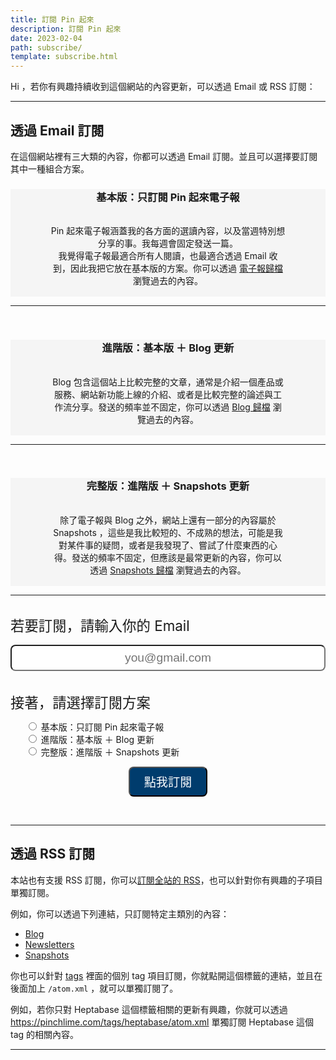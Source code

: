 ```yaml
---
title: 訂閱 Pin 起來
description: 訂閱 Pin 起來
date: 2023-02-04
path: subscribe/
template: subscribe.html
---
```


Hi ，若你有興趣持續收到這個網站的內容更新，可以透過 Email 或 RSS 訂閱：

---

## 透過 Email 訂閱

在這個網站裡有三大類的內容，你都可以透過 Email 訂閱。並且可以選擇要訂閱其中一種組合方案。

<div style="background: #f5f5f5;text-align: center">
<h3>基本版：只訂閱 Pin 起來電子報</h3>

<p style="padding: 1rem 4rem">Pin 起來電子報涵蓋我的各方面的選讀內容，以及當週特別想分享的事。我每週會固定發送一篇。
<br>我覺得電子報最適合所有人閱讀，也最適合透過 Email 收到，因此我把它放在基本版的方案。你可以透過 <a href="/newsletters/archive">電子報歸檔</a> 瀏覽過去的內容。
</p>
</div>

---

<br>
<div style="background: #f5f5f5;text-align: center">
<h3>進階版：基本版 ＋ Blog 更新</h3>
<p style="padding: 1rem 4rem">Blog 包含這個站上比較完整的文章，通常是介紹一個產品或服務、網站新功能上線的介紹、或者是比較完整的論述與工作流分享。發送的頻率並不固定，你可以透過 <a href="/archive">Blog 歸檔</a> 瀏覽過去的內容。
</p>
</div>

---

<br>
<div style="background: #f5f5f5;text-align: center">
<h3>完整版：進階版 ＋ Snapshots 更新</h3>

<p style="padding: 1rem 4rem">除了電子報與 Blog 之外，網站上還有一部分的內容屬於 Snapshots ，這些是我比較短的、不成熟的想法，可能是我對某件事的疑問，或者是我發現了、嘗試了什麼東西的心得。發送的頻率不固定，但應該是最常更新的內容，你可以透過 <a href="/snapshots/archive">Snapshots 歸檔</a> 瀏覽過去的內容。
</p>
</div>

---

<br>
<form
  action="https://buttondown.email/api/emails/embed-subscribe/pinchlime"
  method="post"
  target="popupwindow"
  onsubmit="window.open('https://buttondown.email/pinchlime', 'popupwindow')"
  class="embeddable-buttondown-form"
>
  <label for="email" style="text-align: center;font-size: 1.4rem">若要訂閱，請輸入你的 Email</label>
  <input
    type="email"
    name="email"
    placeholder="you@gmail.com"
    style="display: block; border-radius: 0.5rem; padding: 0.5rem 1rem; width: 100%; margin: 1rem auto; text-align: center; background-color: #ffffff;font-size:1.2rem "
  />
  <br>
  <label for="email" style="font-size: 1.4rem;">接著，請選擇訂閱方案</label>
  <ul>
        <input type="radio" id="Letter" name="tag" value="Letter">
        <label for="Letter">基本版：只訂閱 Pin 起來電子報</label>
        <br>
        <input type="radio" id="Blog" name="tag" value="Blog">
        <label for="Blog">進階版：基本版 ＋ Blog 更新</label>
        <br>
        <input type="radio" id="All" name="tag" value="All">
        <label for="All">完整版：進階版 ＋ Snapshots 更新</label>
  </ul>

  <input type="hidden" value="1" name="embed" />
  <input type="submit" value="點我訂閱" style="display: block; border-radius: 0.5rem; padding: 0.5rem; width: 25%; margin: 0 auto; text-align: center; background-color: #003C6D; color: #ffffff;font-size:1.2rem">

</form>
<br>

---

## 透過 RSS 訂閱

本站也有支援 RSS 訂閱，你可以[訂閱全站的 RSS](/atom.xml)，也可以針對你有興趣的子項目單獨訂閱。

例如，你可以透過下列連結，只訂閱特定主類別的內容：

- [Blog](/blog/atom.xml)
- [Newsletters](/newsletters/atom.xml)
- [Snapshots](/snapshots/atom.xml)

你也可以針對 [tags](/tags) 裡面的個別 tag 項目訂閱，你就點開這個標籤的連結，並且在後面加上 `/atom.xml` ，就可以單獨訂閱了。

例如，若你只對 Heptabase 這個標籤相關的更新有興趣，你就可以透過 <https://pinchlime.com/tags/heptabase/atom.xml> 單獨訂閱 Heptabase 這個 tag 的相關內容。 

---
